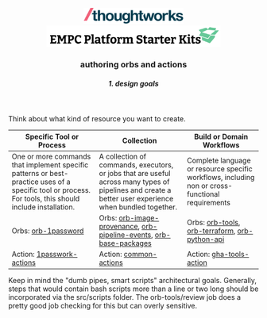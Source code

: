 <div align="center">
	<p>
		<img alt="Thoughtworks Logo" src="https://raw.githubusercontent.com/ThoughtWorks-DPS/static/master/thoughtworks_flamingo_wave.png?sanitize=true" width=200 />
    <br />
		<img alt="DPS Title" src="https://raw.githubusercontent.com/ThoughtWorks-DPS/static/master/EMPCPlatformStarterKitsImage.png" width=350/>
	</p>
  <h3>authoring orbs and actions</h3>
  <h5>1. design goals</h5>
</div>
<br />

Think about what kind of resource you want to create.   

| Specific Tool or Process | Collection | Build or Domain Workflows |
|--------------------------|------------|---------------------------|
| One or more commands that implement specific patterns or best-practice uses of a specific tool or process. For tools, this should include installation. | A collection of commands, executors, or jobs that are useful across many types of pipelines and create a better user experience when bundled together. | Complete language or resource specific workflows, including non or cross-functional requirements |
| Orbs: [orb-1password](https://github.com/ThoughtWorks-DPS/orb-1password) | Orbs: [orb-image-provenance](https://github.com/ThoughtWorks-DPS/orb-image-provenance), [orb-pipeline-events](https://github.com/ThoughtWorks-DPS/orb-pipeline-events), [orb-base-packages](https://github.com/ThoughtWorks-DPS/orb-base-packages) | Orbs: [orb-tools](), [orb-terraform](https://github.com/ThoughtWorks-DPS/orb-terraform), [orb-python-api](https://github.com/ThoughtWorks-DPS/orb-python-api) |
| Action: [1passwork-actions](https://github.com/ThoughtWorks-DPS/1password-action) | Action: [common-actions](https://github.com/ThoughtWorks-DPS/common-actions) | Action: [gha-tools-action](https://github.com/ThoughtWorks-DPS/gha-tools-actions) |

Keep in mind the "dumb pipes, smart scripts" architectural goals. Generally, steps that would contain bash scripts more than a line or two long should be incorporated via the src/scripts folder. The orb-tools/review job does a pretty good job checking for this but can overly sensitive.  
